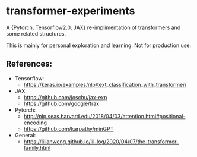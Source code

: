 # transformer-experiments

A {Pytorch, Tensorflow2.0, JAX} re-implimentation of transformers and some related structures.

This is mainly for personal exploration and learning. Not for production use.

## References:
 - Tensorflow:
   - https://keras.io/examples/nlp/text_classification_with_transformer/
 - JAX:
   - https://github.com/joschu/jax-exp
   - https://github.com/google/trax
 - Pytorch:
   - http://nlp.seas.harvard.edu/2018/04/03/attention.html#positional-encoding
   - https://github.com/karpathy/minGPT
 - General:
   -  https://lilianweng.github.io/lil-log/2020/04/07/the-transformer-family.html